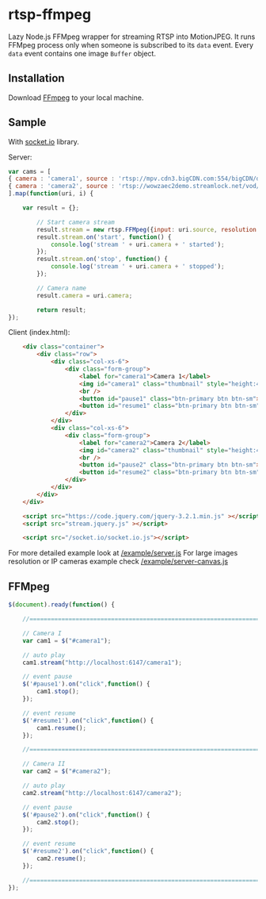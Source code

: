 # rtsp-ffmpeg
Lazy Node.js FFMpeg wrapper for streaming RTSP into MotionJPEG. It runs FFMpeg process only when someone is subscribed to
its `data` event. Every `data` event contains one image `Buffer` object.

## Installation

Download [FFmpeg](http://www.ffmpeg.org/) to your local machine.

## Sample
With [socket.io](http://socket.io/) library.

Server:
```javascript
var cams = [
{ camera : 'camera1', source : 'rtsp://mpv.cdn3.bigCDN.com:554/bigCDN/definst/mp4:bigbuckbunnyiphone_400.mp4' },
{ camera : 'camera2', source : 'rtsp://wowzaec2demo.streamlock.net/vod/mp4:BigBuckBunny_115k.mov'}
].map(function(uri, i) {

	var result = {};

		// Start camera stream
		result.stream = new rtsp.FFMpeg({input: uri.source, resolution: '320x240', quality: 3});
		result.stream.on('start', function() {
			console.log('stream ' + uri.camera + ' started');
		});
		result.stream.on('stop', function() {
			console.log('stream ' + uri.camera + ' stopped');
		});

		// Camera name
		result.camera = uri.camera;

		return result;
});
```

Client (index.html):
```html
	<div class="container">
		<div class="row">
			<div class="col-xs-6">
			  	<div class="form-group">
			   		<label for="camera1">Camera 1</label>
			   		<img id="camera1" class="thumbnail" style="height:400px;width: 100%">
			   		<br />
			   		<button id="pause1" class="btn-primary btn btn-sm">Pause</button>
			   		<button id="resume1" class="btn-primary btn btn-sm">Resume</button>
			    </div>
			</div>
			<div class="col-xs-6">
			  	<div class="form-group">
			   		<label for="camera2">Camera 2</label>
			   		<img id="camera2" class="thumbnail" style="height:400px;width: 100%">
			   		<br />
			   		<button id="pause2" class="btn-primary btn btn-sm">Pause</button>
			   		<button id="resume2" class="btn-primary btn btn-sm">Resume</button>
			    </div>
			</div>
		</div>
	</div>

	<script src="https://code.jquery.com/jquery-3.2.1.min.js" ></script>
	<script src="stream.jquery.js" ></script>

	<script src="/socket.io/socket.io.js"></script>
```

For more detailed example look at [/example/server.js](/example/server.js)
For large images resolution or IP cameras example check [/example/server-canvas.js](/example/server-canvas.js)

## FFMpeg

```javascript
$(document).ready(function() {

	//======================================================================/

	// Camera I
	var cam1 = $("#camera1");

	// auto play
	cam1.stream("http://localhost:6147/camera1");

	// event pause
	$('#pause1').on("click",function() {
		cam1.stop();
	});

	// event resume
	$('#resume1').on("click",function() {
		cam1.resume();
	});

	//======================================================================/

	// Camera II
	var cam2 = $("#camera2");

	// auto play
	cam2.stream("http://localhost:6147/camera2");

	// event pause
	$('#pause2').on("click",function() {
		cam2.stop();
	});

	// event resume
	$('#resume2').on("click",function() {
		cam2.resume();
	});

	//======================================================================/
});
```
